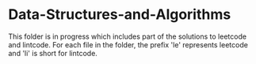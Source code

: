# Data-Structures-and-Algorithms

This folder is in progress which includes part of the solutions to leetcode and lintcode.
For each file in the folder, the prefix 'le' represents leetcode and 'li' is short for lintcode.

